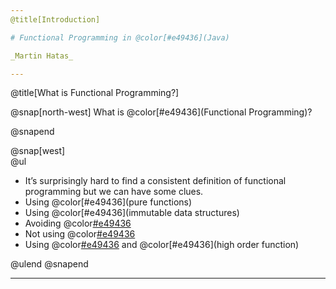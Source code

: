 ```yaml
---
@title[Introduction]

# Functional Programming in @color[#e49436](Java)

_Martin Hatas_

---
```


@title[What is Functional Programming?]

@snap[north-west]
What is @color[#e49436](Functional Programming)?

@snapend

@snap[west]
<br>
@ul
- It’s surprisingly hard to find a consistent definition of functional programming but we can have some clues.
- Using @color[#e49436](pure functions)
- Using @color[#e49436](immutable data structures)
- Avoiding @color[#e49436](exceptions)
- Not using @color[#e49436](null)
- Using @color[#e49436](recursion) and @color[#e49436](high order function)

@ulend
@snapend

---